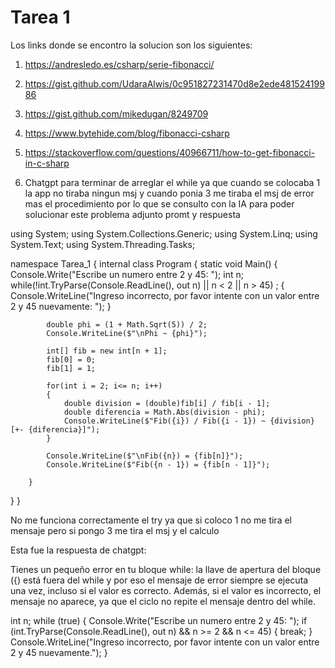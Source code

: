 # Tarea 1

Los links donde se encontro la solucion son los siguientes:

1) https://andresledo.es/csharp/serie-fibonacci/

2) https://gist.github.com/UdaraAlwis/0c951827231470d8e2ede48152419986

3) https://gist.github.com/mikedugan/8249709

4) https://www.bytehide.com/blog/fibonacci-csharp

5) https://stackoverflow.com/questions/40966711/how-to-get-fibonacci-in-c-sharp

6) Chatgpt para terminar de arreglar el while ya que cuando se colocaba 1 la app no tiraba ningun msj y cuando ponia 3 me tiraba el msj de error mas el procedimiento por lo que se consulto con la IA para poder solucionar este problema adjunto promt y respuesta

using System;
using System.Collections.Generic;
using System.Linq;
using System.Text;
using System.Threading.Tasks;

namespace Tarea_1
{
    internal class Program
    {
        static void Main()
        {
            Console.Write("Escribe un numero entre 2 y 45: ");
            int n;
            while(!int.TryParse(Console.ReadLine(), out n) || n < 2 || n > 45) ;
            {
                Console.WriteLine("Ingreso incorrecto, por favor intente con un valor entre 2 y 45 nuevamente: ");
            }

            double phi = (1 + Math.Sqrt(5)) / 2;
            Console.WriteLine($"\nPhi ~ {phi}");

            int[] fib = new int[n + 1];
            fib[0] = 0;
            fib[1] = 1;

            for(int i = 2; i<= n; i++)
            {
                double division = (double)fib[i] / fib[i - 1];
                double diferencia = Math.Abs(division - phi);
                Console.WriteLine($"Fib({i}) / Fib({i - 1}) ~ {division} [+- {diferencia}]");
            }

            Console.WriteLine($"\nFib({n}) = {fib[n]}");
            Console.WriteLine($"Fib({n - 1}) = {fib[n - 1]}");

        }
}
}

No me funciona correctamente el try ya que si coloco 1 no me tira el mensaje pero si pongo 3 me tira el msj y el calculo

Esta fue la respuesta de chatgpt:

Tienes un pequeño error en tu bloque while: la llave de apertura del bloque ({) está fuera del while y por eso el mensaje de error siempre se ejecuta una vez, incluso si el valor es correcto. Además, si el valor es incorrecto, el mensaje no aparece, ya que el ciclo no repite el mensaje dentro del while.

int n;
while (true)
{
    Console.Write("Escribe un numero entre 2 y 45: ");
    if (int.TryParse(Console.ReadLine(), out n) && n >= 2 && n <= 45)
    {
        break;
    }
    Console.WriteLine("Ingreso incorrecto, por favor intente con un valor entre 2 y 45 nuevamente.");
}


